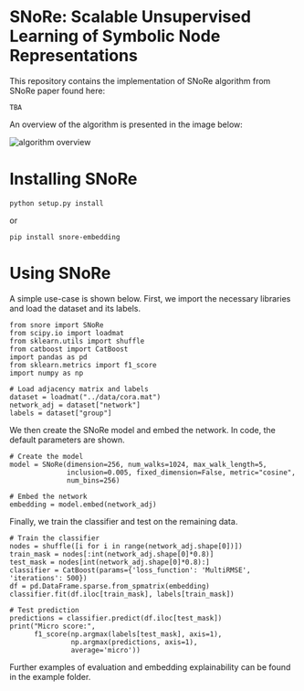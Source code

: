 # SNoRe: Scalable Unsupervised Learning of Symbolic Node Representations
This repository contains the implementation of SNoRe algorithm from SNoRe paper
found here:

```
TBA
```

An overview of the algorithm is presented in the image below:

![algorithm overview](/images/algorithm_overview.png)

# Installing SNoRe
```
python setup.py install
```

or

```
pip install snore-embedding
```

# Using SNoRe
A simple use-case is shown below.
First, we import the necessary libraries and load the dataset and its labels.

```
from snore import SNoRe
from scipy.io import loadmat
from sklearn.utils import shuffle
from catboost import CatBoost
import pandas as pd
from sklearn.metrics import f1_score
import numpy as np

# Load adjacency matrix and labels
dataset = loadmat("../data/cora.mat")
network_adj = dataset["network"]
labels = dataset["group"]
```

We then create the SNoRe model and embed the network. 
In code, the default parameters are shown.

```
# Create the model
model = SNoRe(dimension=256, num_walks=1024, max_walk_length=5,
              inclusion=0.005, fixed_dimension=False, metric="cosine",
              num_bins=256)

# Embed the network
embedding = model.embed(network_adj)
```

Finally, we train the classifier and test on the remaining data.

```
# Train the classifier
nodes = shuffle([i for i in range(network_adj.shape[0])])
train_mask = nodes[:int(network_adj.shape[0]*0.8)]
test_mask = nodes[int(network_adj.shape[0]*0.8):]
classifier = CatBoost(params={'loss_function': 'MultiRMSE', 'iterations': 500})
df = pd.DataFrame.sparse.from_spmatrix(embedding)
classifier.fit(df.iloc[train_mask], labels[train_mask])

# Test prediction
predictions = classifier.predict(df.iloc[test_mask])
print("Micro score:",
      f1_score(np.argmax(labels[test_mask], axis=1),
               np.argmax(predictions, axis=1),
               average='micro'))

```

Further examples of evaluation and embedding explainability can be found in the example folder.